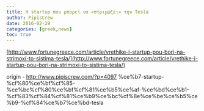 ```yaml
---
title: Η startup που μπορεί να «στριμώξει» την Tesla
author: PipisCrew
date: 2016-02-29
categories: [greek,news]
toc: true
---
```


[http://www.fortunegreece.com/article/vrethike-i-startup-pou-bori-na-strimoxi-to-sistima-tesla/](http://www.fortunegreece.com/article/vrethike-i-startup-pou-bori-na-strimoxi-to-sistima-tesla/)

origin - http://www.pipiscrew.com/?p=4097 %ce%b7-startup-%cf%80%ce%bf%cf%85-%ce%bc%cf%80%ce%bf%cf%81%ce%b5%ce%af-%ce%bd%ce%b1-%cf%83%cf%84%cf%81%ce%b9%ce%bc%cf%8e%ce%be%ce%b5%ce%b9-%cf%84%ce%b7%ce%bd-tesla